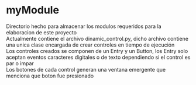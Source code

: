 # myModule
Directorio hecho para almacenar los modulos requeridos para la elaboracion de este proyecto  
Actualmente contiene el archivo dinamic_control.py, dicho archivo contiene una unica clase encargada de crear controles en tiempo de ejecución  
Los controles creados se componen de un Entry y un Button, los Entry solo aceptan eventos caracteres digitales o de texto dependiendo si el control es par o impar  
Los botones de cada control generan una ventana emergente que menciona que boton fue presionado  
